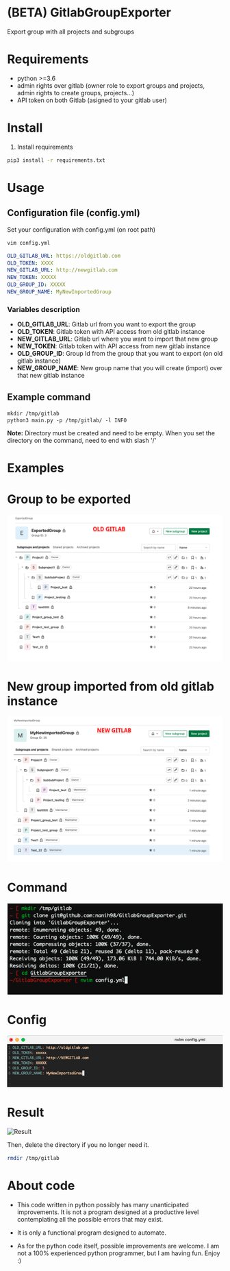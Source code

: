 # (BETA) GitlabGroupExporter 
Export group with all projects and subgroups

# Requirements  

* python >=3.6
* admin rights over gitlab (owner role to export groups and projects, admin rights to create groups, projects...)
* API token on both Gitlab (asigned to your gitlab user)

# Install  
1. Install requirements

```sh
pip3 install -r requirements.txt
```

# Usage  

## Configuration file (config.yml)

Set your configuration with config.yml (on root path)

```
vim config.yml
```

```yaml
OLD_GITLAB_URL: https://oldgitlab.com
OLD_TOKEN: XXXX
NEW_GITLAB_URL: http://newgitlab.com
NEW_TOKEN: XXXXX
OLD_GROUP_ID: XXXXX
NEW_GROUP_NAME: MyNewImportedGroup
```

### Variables description
 * **OLD_GITLAB_URL**: Gitlab url from you want to export the group
 * **OLD_TOKEN**: Gitlab token with API access from old gitlab instance
 * **NEW_GITLAB_URL**: Gitlab url where you want to import that new group
 * **NEW_TOKEN**: Gitlab token with API access from new gitlab instance
 * **OLD_GROUP_ID**: Group Id from the group that you want to export (on old gitlab instance)
 * **NEW_GROUP_NAME**: New group name that you will create (import) over that new gitlab instance

## Example command  

```
mkdir /tmp/gitlab 
python3 main.py -p /tmp/gitlab/ -l INFO
```
**Note:** Directory must be created and need to be empty. When you set the directory on the command, need to end with slash '/'

# Examples  

# Group to be exported  

![Old group](/img/old_gitlab.png)

# New group imported from old gitlab instance  

![New group](/img/new_gitlab.png)

# Command
![Command example](/img/command-example.png)

# Config  

![Config example](/img/config-example.png)

# Result
![Result]()


Then, delete the directory if you no longer need it.

```sh
rmdir /tmp/gitlab
```

# About code

* This code written in python possibly has many unanticipated improvements. It is not a program designed at a productive level contemplating all the possible errors that may exist.

* It is only a functional program designed to automate.

* As for the python code itself, possible improvements are welcome. I am not a 100% experienced python programmer, but I am having fun. Enjoy :)